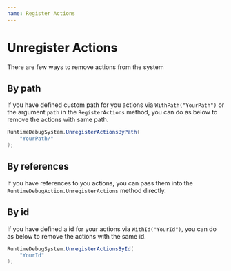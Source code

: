 ```yaml
---
name: Register Actions
---
```


# Unregister Actions

There are few ways to remove actions from the system

## By path

If you have defined custom path for you actions via `WithPath("YourPath")` or the argument `path` in the `RegisterActions` method, you can do as below to remove the actions with same path.

```csharp
RuntimeDebugSystem.UnregisterActionsByPath(
    "YourPath/"
);
```

## By references

If you have references to you actions, you can pass them into the `RuntimeDebugAction.UnregisterActions` method directly.

## By id

If you have defined a id for your actions via `WithId("YourId")`, you can do as below to remove the actions with the same id.

```csharp
RuntimeDebugSystem.UnregisterActionsById(
    "YourId"
);
```